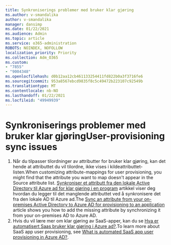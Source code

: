 ```yaml
---
title: Synkroniserings problemer med bruker klar gjøring
ms.author: v-smandalika
author: v-smandalika
manager: dansimp
ms.date: 01/22/2021
ms.audience: Admin
ms.topic: article
ms.service: o365-administration
ROBOTS: NOINDEX, NOFOLLOW
localization_priority: Priority
ms.collection: Adm_O365
ms.custom:
- "7855"
- "9004348"
ms.openlocfilehash: d0b12aa12cb461133254411fd822b0a3f3716fe6
ms.sourcegitcommit: 953a8567ebcd9835f8c5c49472b223107c92549b
ms.translationtype: MT
ms.contentlocale: nb-NO
ms.lasthandoff: 01/22/2021
ms.locfileid: "49949939"
---
```

# <a name="user-provisioning-sync-issues"></a><span data-ttu-id="cc682-102">Synkroniserings problemer med bruker klar gjøring</span><span class="sxs-lookup"><span data-stu-id="cc682-102">User-provisioning sync issues</span></span>

1. <span data-ttu-id="cc682-103">Når du tilpasser tilordninger av attributter for bruker klar gjøring, kan det hende at attributtet du vil tilordne, ikke vises i kildeattributtet-listen.</span><span class="sxs-lookup"><span data-stu-id="cc682-103">When customizing attribute-mappings for user provisioning, you might find that the attribute you want to map doesn't appear in the Source attribute list.</span></span> <span data-ttu-id="cc682-104">[Synkroniser et attributt fra den lokale Active Directory til Azure ad for klar gjøring i en program](https://docs.microsoft.com/azure/active-directory/app-provisioning/user-provisioning-sync-attributes-for-mapping) artikkel viser deg hvordan du legger til det manglende attributtet ved å synkronisere det fra den lokale AD til Azure ad.</span><span class="sxs-lookup"><span data-stu-id="cc682-104">The [Sync an attribute from your on-premises Active Directory to Azure AD for provisioning to an application](https://docs.microsoft.com/azure/active-directory/app-provisioning/user-provisioning-sync-attributes-for-mapping) article shows you how to add the missing attribute by synchronizing it from your on-premises AD to Azure AD.</span></span>
2. <span data-ttu-id="cc682-105">Hvis du vil lære mer om klar gjøring av SaaS-apper, kan du se [Hva er automatisert Saas bruker klar gjøring i Azure ad?](https://docs.microsoft.com/azure/active-directory/app-provisioning/user-provisioning).</span><span class="sxs-lookup"><span data-stu-id="cc682-105">To learn more about SaaS app user provisioning, see [What is automated SaaS app user provisioning in Azure AD?](https://docs.microsoft.com/azure/active-directory/app-provisioning/user-provisioning).</span></span>
